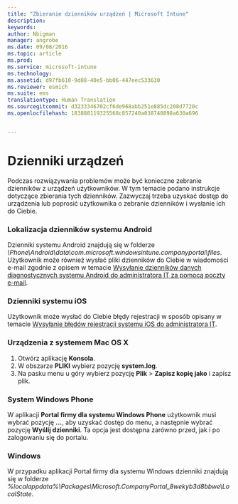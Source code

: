 ```yaml
---
title: "Zbieranie dzienników urządzeń | Microsoft Intune"
description: 
keywords: 
author: Nbigman
manager: angrobe
ms.date: 09/08/2016
ms.topic: article
ms.prod: 
ms.service: microsoft-intune
ms.technology: 
ms.assetid: d97fb610-9d88-40e5-bb06-447eec533630
ms.reviewer: esmich
ms.suite: ems
translationtype: Human Translation
ms.sourcegitcommit: d3233346702cf6de968abb251e885dc208d7720c
ms.openlocfilehash: 183888119325568c857240a038740898a630a696


---
```


# Dzienniki urządzeń

Podczas rozwiązywania problemów może być konieczne zebranie dzienników z urządzeń użytkowników. W tym temacie podano instrukcje dotyczące zbierania tych dzienników. Zazwyczaj trzeba uzyskać dostęp do urządzenia lub poprosić użytkownika o zebranie dzienników i wysłanie ich do Ciebie.

### Lokalizacja dzienników systemu Android
Dzienniki systemu Android znajdują się w folderze *<Android Device>\Phone\Android\data\com.microsoft.windowsintune.companyportal\files*. Użytkownik może również wysłać pliki dzienników do Ciebie w wiadomości e-mail zgodnie z opisem w temacie [Wysyłanie dzienników danych diagnostycznych systemu Android do administratora IT za pomocą poczty e-mail](/intune/enduser/send-diagnostic-data-logs-to-your-it-administrator-using-email-android).

### Dzienniki systemu iOS

Użytkownik może wysłać do Ciebie błędy rejestracji w sposób opisany w temacie [Wysyłanie błędów rejestracji systemu iOS do administratora IT](/intune/enduser/send-errors-to-your-it-admin-ios).

### Urządzenia z systemem Mac OS X

1. Otwórz aplikację **Konsola**.
2. W obszarze **PLIKI** wybierz pozycję **system.log**.
3. Na pasku menu u góry wybierz pozycję **Plik** > **Zapisz kopię jako** i zapisz plik.

### System Windows Phone

W aplikacji **Portal firmy dla systemu Windows Phone** użytkownik musi wybrać pozycję **…**, aby uzyskać dostęp do menu, a następnie wybrać pozycję **Wyślij dzienniki**. Ta opcja jest dostępna zarówno przed, jak i po zalogowaniu się do portalu.

### Windows

W przypadku aplikacji Portal firmy dla systemu Windows dzienniki znajdują się w folderze *%localappdata%\Packages\Microsoft.CompanyPortal_8wekyb3d8bbwe\LocalState*.



<!--HONumber=Sep16_HO2-->


